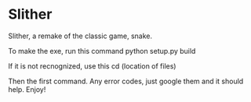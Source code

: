 # Slither
Slither, a remake of the classic game, snake.

To make the exe, run this command 
python setup.py build

If it is not recnognized, use this
cd (location of files)

Then the first command. Any error codes, just google them and it should help. Enjoy!
